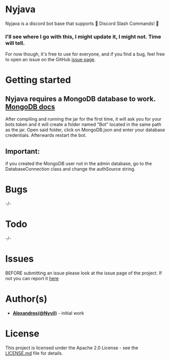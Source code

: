 # Nyjava
Nyjava is a discord bot base that supports 🎉 Discord Slash Commands! 🎉
### I'll see where I go with this, I might update it, I might not. Time will tell.
For now though, it's free to use for everyone, and if you find a bug, feel free to open an issue on the GitHub [issue page](https://github.com/Nyvil/Nyjava/issues).

# Getting started
## Nyjava requires a MongoDB database to work. [MongoDB docs](https://docs.mongodb.com/manual/tutorial/getting-started/)

After compiling and running the jar for the first time, it will ask you for your bots token and it will create a folder named "Bot" located in the same path</br> as the jar. 
Open said folder, click on MongoDB.json and enter your database credentials. Afterwards restart the bot.

## Important: 
if you created the MongoDB user not in the admin database, go to the DatabaseConnection class and change the authSource string. 

# Bugs
-/-

# Todo
-/-

# Issues
BEFORE submitting an issue please look at the issue page of the project.
If not you can report it [here](https://github.com/Nyvil/Nyjava/issues)

# Author(s)
* **[Alexandros(@Nyvil)](https://github.com/Nyvil)** - initial work

# License
This project is licensed under the Apache 2.0 License - see the [LICENSE.md](https://github.com/Nyvil/Nyjava) file for details.